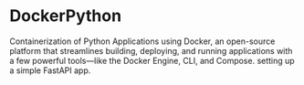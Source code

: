 # DockerPython
Containerization of Python Applications using Docker, an open-source platform that streamlines building, deploying, and running applications with a few powerful tools—like the Docker Engine, CLI, and Compose. setting up a simple FastAPI app.
